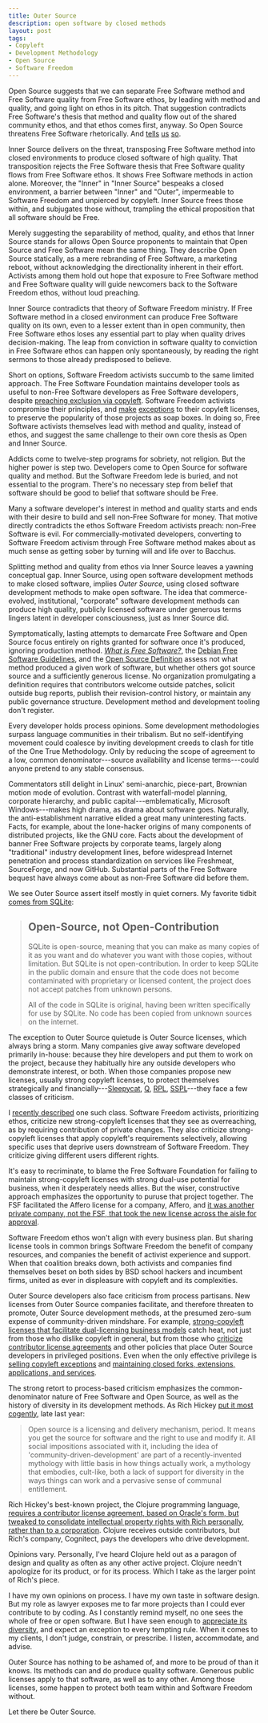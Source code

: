 ```yaml
---
title: Outer Source
description: open software by closed methods
layout: post
tags:
- Copyleft
- Development Methodology
- Open Source
- Software Freedom
---
```


Open Source suggests that we can separate Free Software method and Free Software quality from Free Software ethos, by leading with method and quality, and going light on ethos in its pitch.  That suggestion contradicts Free Software's thesis that method and quality flow out of the shared community ethos, and that ethos comes first, anyway.  So Open Source threatens Free Software rhetorically.  And [tells](https://www.gnu.org/philosophy/open-source-misses-the-point.html) [us](https://www.gnu.org/philosophy/when_free_software_isnt_practically_better.html) [so](https://www.gnu.org/philosophy/free-software-for-freedom.en.html).

Inner Source delivers on the threat, transposing Free Software method into closed environments to produce closed software of high quality.  That transposition rejects the Free Software thesis that Free Software quality flows from Free Software ethos.  It shows Free Software methods in action alone.  Moreover, the "Inner" in "Inner Source" bespeaks a closed environment, a barrier between "Inner" and "Outer", impermeable to Software Freedom and unpierced by copyleft.  Inner Source frees those within, and subjugates those without, trampling the ethical proposition that all software should be Free.

Merely suggesting the separability of method, quality, and ethos that Inner Source stands for allows Open Source proponents to maintain that Open Source and Free Software mean the same thing.  They describe Open Source statically, as a mere rebranding of Free Software, a marketing reboot, without acknowledging the directionality inherent in their effort.  Activists among them hold out hope that exposure to Free Software method and Free Software quality will guide newcomers back to the Software Freedom ethos, without loud preaching.

Inner Source contradicts that theory of Software Freedom ministry.  If Free Software method in a closed environment can produce Free Software quality on its own, even to a lesser extent than in open community, then Free Software ethos loses any essential part to play when quality drives decision-making.  The leap from conviction in software quality to conviction in Free Software ethos can happen only spontaneously, by reading the right sermons to those already predisposed to believe.

Short on options, Software Freedom activists succumb to the same limited approach.  The Free Software Foundation maintains developer tools as useful to non-Free Software developers as Free Software developers, despite [preaching exclusion via copyleft](https://www.gnu.org/philosophy/pragmatic.en.html).  Software Freedom activists compromise their principles, and [make](https://www.gnu.org/licenses/gcc-exception-3.1-faq.en.html) [exceptions](https://www.gnu.org/software/classpath/license.html) to their copyleft licenses, to preserve the popularity of those projects as soap boxes.  In doing so, Free Software activists themselves lead with method and quality, instead of ethos, and suggest the same challenge to their own core thesis as Open and Inner Source.

Addicts come to twelve-step programs for sobriety, not religion.  But the higher power is step two.  Developers come to Open Source for software quality and method.  But the Software Freedom lede is buried, and not essential to the program.  There's no necessary step from belief that software should be good to belief that software should be Free.

Many a software developer's interest in method and quality starts and ends with their desire to build and sell non-Free Software for money.  That motive directly contradicts the ethos Software Freedom activists preach: non-Free Software is evil.  For commercially-motivated developers, converting to Software Freedom activism through Free Software method makes about as much sense as getting sober by turning will and life over to Bacchus.

Splitting method and quality from ethos via Inner Source leaves a yawning conceptual gap.  Inner Source, using open software development methods to make closed software, implies _Outer Source_, using closed software development methods to make open software.  The idea that commerce-evolved, institutional, "corporate" software development methods can produce high quality, publicly licensed software under generous terms lingers latent in developer consciousness, just as Inner Source did.

Symptomatically, lasting attempts to demarcate Free Software and Open Source focus entirely on rights granted for software once it's produced, ignoring production method.  [_What is Free Software?_](https://www.gnu.org/philosophy/free-sw.en.html), the [Debian Free Software Guidelines](https://www.debian.org/social_contract#guidelines), and the [Open Source Definition](https://opensource.org/osd) assess not what method produced a given work of software, but whether others got source source and a sufficiently generous license.  No organization promulgating a definition requires that contributors welcome outside patches, solicit outside bug reports, publish their revision-control history, or maintain any public governance structure.  Development method and development tooling don't register.

Every developer holds process opinions.  Some development methodologies surpass language communities in their tribalism.  But no self-identifying movement could coalesce by inviting development creeds to clash for title of the One True Methodology.  Only by reducing the scope of agreement to a low, common denominator---source availability and license terms---could anyone pretend to any stable consensus.

Commentators still delight in Linux' semi-anarchic, piece-part, Brownian motion mode of evolution.  Contrast with waterfall-model planning, corporate hierarchy, and public capital---emblematically, Microsoft Windows---makes high drama, as drama about software goes.  Naturally, the anti-establishment narrative elided a great many uninteresting facts.  Facts, for example, about the lone-hacker origins of many components of distributed projects, like the GNU core.  Facts about the development of banner Free Software projects by corporate teams, largely along "traditional" industry development lines, before widespread Internet penetration and process standardization on services like Freshmeat, SourceForge, and now GitHub.  Substantial parts of the Free Software bequest have always come about as non-Free Software did before them.

We see Outer Source assert itself mostly in quiet corners.  My favorite tidbit [comes from SQLite](https://www.sqlite.org/copyright.html#notopencontrib):

> ## Open-Source, not Open-Contribution
>
> SQLite is open-source, meaning that you can make as many copies of it as you want and do whatever you want with those copies, without limitation.  But SQLite is not open-contribution.  In order to keep SQLite in the public domain and ensure that the code does not become contaminated with proprietary or licensed content, the project does not accept patches from unknown persons.
>
> All of the code in SQLite is original, having been written specifically for use by SQLite.  No code has been copied from unknown sources on the internet.

The exception to Outer Source quietude is Outer Source licenses, which always bring a storm.  Many companies give away software developed primarily in-house: because they hire developers and put them to work on the project, because they habitually hire any outside developers who demonstrate interest, or both.  When those companies propose new licenses, usually strong copyleft licenses, to protect themselves strategically and financially---[Sleepycat](https://opensource.org/licenses/Sleepycat), [Q](https://opensource.org/licenses/QPL-1.0), [RPL](https://opensource.org/licenses/RPL-1.5), [SSPL](https://www.mongodb.com/licensing/server-side-public-license)---they face a few classes of criticism.

I [recently described](https://writing.kemitchell.com/2018/11/04/Copyleft-Bust-Up.html) one such class.  Software Freedom activists, prioritizing ethos, criticize new strong-copyleft licenses that they see as overreaching, as by requiring contribution of private changes.  They also criticize strong-copyleft licenses that apply copyleft's requirements selectively, allowing specific uses that deprive users downstream of Software Freedom.  They criticize giving different users different rights.

It's easy to recriminate, to blame the Free Software Foundation for failing to maintain strong-copyleft licenses with strong dual-use potential for business, when it desperately needs allies.  But the wiser, constructive approach emphasizes the opportunity to puruse that project together.  The FSF facilitated the Affero license for a company, Affero, and [it was another private company, not the FSF, that took the new license across the aisle for approval](http://lists.opensource.org/pipermail/license-review_lists.opensource.org/2008-January/000058.html).

Software Freedom ethos won't align with every business plan.  But sharing license tools in common brings Software Freedom the benefit of company resources, and companies the benefit of activist experience and support.  When that coalition breaks down, both activists and companies find themselves beset on both sides by BSD school hackers and incumbent firms, united as ever in displeasure with copyleft and its complexities.

Outer Source developers also face criticism from process partisans.  New licenses from Outer Source companies facilitate, and therefore threaten to promote, Outer Source development methods, at the presumed zero-sum expense of community-driven mindshare.  For example, [strong-copyleft licenses that facilitate dual-licensing business models](https://github.com/licensezero/parity-public-license) catch heat, not just from those who dislike copyleft in general, but from those who [criticize contributor license agreements](https://writing.kemitchell.com/2018/01/06/CLAs-Are-Not-a-Sham.html) and other policies that place Outer Source developers in privileged positions.   Even when the only effective privilege is [selling copyleft exceptions](https://www.fsf.org/blogs/rms/selling-exceptions) and [maintaining closed forks, extensions, applications, and services](https://www.mongodb.com/cloud/atlas).

The strong retort to process-based criticism emphasizes the common-denominator nature of Free Software and Open Source, as well as the history of diversity in its development methods.  As Rich Hickey [put it most cogently](https://gist.github.com/richhickey/1563cddea1002958f96e7ba9519972d9), late last year:

> Open source is a licensing and delivery mechanism, period.  It means you get the source for software and the right to use and modify it.  All social impositions associated with it, including the idea of 'community-driven-development' are part of a recently-invented mythology with little basis in how things actually work, a mythology that embodies, cult-like, both a lack of support for diversity in the ways things can work and a pervasive sense of communal entitlement.

Rich Hickey's best-known project, the Clojure programming language, [requires a contributor license agreement, based on Oracle's form, but tweaked to consolidate intellectual property rights with Rich personally, rather than to a corporation](https://clojure.org/community/contributing).  Clojure receives outside contributors, but Rich's company, Cognitect, pays the developers who drive development.

Opinions vary.  Personally, I've heard Clojure held out as a paragon of design and quality as often as any other active project.  Clojure needn't apologize for its product, or for its process.  Which I take as the larger point of Rich's piece.

I have my own opinions on process.  I have my own taste in software design.  But my role as lawyer exposes me to far more projects than I could ever contribute to by coding.  As I constantly remind myself, no one sees the whole of free or open software.  But I have seen enough to [appreciate its diversity](https://writing.kemitchell.com/2016/05/13/What-Open-Source-Means.html), and expect an exception to every tempting rule.  When it comes to my clients, I don't judge, constrain, or prescribe.  I listen, accommodate, and advise.

Outer Source has nothing to be ashamed of, and more to be proud of than it knows.  Its methods can and do produce quality software.  Generous public licenses apply to that software, as well as to any other.  Among those licenses, some happen to protect both team within and Software Freedom without.

Let there be Outer Source.
